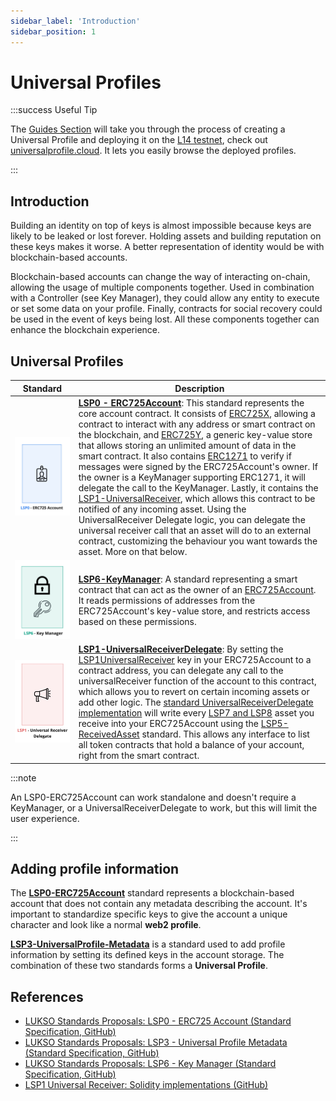 ```yaml
---
sidebar_label: 'Introduction'
sidebar_position: 1
---
```


# Universal Profiles

:::success Useful Tip

The [Guides Section](../../guides/universal-profile/create-profile) will take you through the process of creating a Universal Profile and deploying it on the [L14 testnet](../../networks/l14-testnet.md), check out [universalprofile.cloud](https://universalprofile.cloud/). It lets you easily browse the deployed profiles.

:::

## Introduction

Building an identity on top of keys is almost impossible because keys are likely to be leaked or lost forever. Holding assets and building reputation on these keys makes it worse. A better representation of identity would be with blockchain-based accounts.

Blockchain-based accounts can change the way of interacting on-chain, allowing the usage of multiple components together. Used in combination with a Controller (see Key Manager), they could allow any entity to execute or set some data on your profile. Finally, contracts for social recovery could be used in the event of keys being lost. All these components together can enhance the blockchain experience.

## Universal Profiles

| Standard                                                                          | Description                                                                                                                                                                                                                                                                                                                                                                                                                                                                                                                                                                                                                                                                                                                                                                                                                                                                                                                                                                                                                                                                                                                                     |
| --------------------------------------------------------------------------------- | ----------------------------------------------------------------------------------------------------------------------------------------------------------------------------------------------------------------------------------------------------------------------------------------------------------------------------------------------------------------------------------------------------------------------------------------------------------------------------------------------------------------------------------------------------------------------------------------------------------------------------------------------------------------------------------------------------------------------------------------------------------------------------------------------------------------------------------------------------------------------------------------------------------------------------------------------------------------------------------------------------------------------------------------------------------------------------------------------------------------------------------------------- |
| ![](../../../static/img/standards/lsp0-erc725account-contract.jpeg)               | **[LSP0 - ERC725Account](./01-lsp0-erc725account.md)**: This standard represents the core account contract. It consists of [ERC725X](https://github.com/ethereum/EIPs/blob/master/EIPS/eip-725.md#erc725x), allowing a contract to interact with any address or smart contract on the blockchain, and [ERC725Y](https://github.com/ethereum/EIPs/blob/master/EIPS/eip-725.md#erc725y), a generic key-value store that allows storing an unlimited amount of data in the smart contract. It also contains [ERC1271](https://eips.ethereum.org/EIPS/eip-1271) to verify if messages were signed by the ERC725Account's owner. If the owner is a KeyManager supporting ERC1271, it will delegate the call to the KeyManager. Lastly, it contains the [LSP1-UniversalReceiver](https://github.com/lukso-network/LIPs/blob/main/LSPs/LSP-1-UniversalReceiver.md), which allows this contract to be notified of any incoming asset. Using the UniversalReceiver Delegate logic, you can delegate the universal receiver call that an asset will do to an external contract, customizing the behaviour you want towards the asset. More on that below. |
| ![](../../../static/img/standards/lsp6-key-manager-contract.jpeg)                 | **[LSP6-KeyManager](./04-lsp6-key-manager.md)**: A standard representing a smart contract that can act as the owner of an [ERC725Account](./01-lsp0-erc725account.md). It reads permissions of addresses from the ERC725Account's key-value store, and restricts access based on these permissions.                                                                                                                                                                                                                                                                                                                                                                                                                                                                                                                                                                                                                                                                                                                                                                                                                                             |
| ![](../../../static/img/standards/lsp1-universal-receiver-delegate-contract.jpeg) | **[LSP1-UniversalReceiverDelegate](./02-lsp1-universal-receiver-delegate.md)**: By setting the [LSP1UniversalReceiver](../generic-standards/lsp1-universal-receiver#extension) key in your ERC725Account to a contract address, you can delegate any call to the universalReceiver function of the account to this contract, which allows you to revert on certain incoming assets or add other logic. The [standard UniversalReceiverDelegate implementation](https://github.com/lukso-network/lsp-universalprofile-smart-contracts/tree/main/contracts/LSP1-UniversalReceiver) will write every [LSP7 and LSP8](../nft-2.0/01-introduction.md) asset you receive into your ERC725Account using the [LSP5-ReceivedAsset](https://github.com/lukso-network/LIPs/blob/main/LSPs/LSP-5-ReceivedAssets.md) standard. This allows any interface to list all token contracts that hold a balance of your account, right from the smart contract.                                                                                                                                                                                                     |

:::note

An LSP0-ERC725Account can work standalone and doesn't require a KeyManager, or a UniversalReceiverDelegate to work, but this will limit the user experience.

:::

## Adding profile information

The **[LSP0-ERC725Account](./01-lsp0-erc725account.md)** standard represents a blockchain-based account that does not contain any metadata describing the account. It's important to standardize specific keys to give the account a unique character and look like a normal **web2 profile**.

**[LSP3-UniversalProfile-Metadata](./03-lsp3-universal-profile-metadata.md)** is a standard used to add profile information by setting its defined keys in the account storage. The combination of these two standards forms a **Universal Profile**.

## References

- [LUKSO Standards Proposals: LSP0 - ERC725 Account (Standard Specification, GitHub)](https://github.com/lukso-network/LIPs/blob/main/LSPs/LSP-0-ERC725Account.md)
- [LUKSO Standards Proposals: LSP3 - Universal Profile Metadata (Standard Specification, GitHub)](https://github.com/lukso-network/LIPs/blob/main/LSPs/LSP-3-UniversalProfile-Metadata.md)
- [LUKSO Standards Proposals: LSP6 - Key Manager (Standard Specification, GitHub)](https://github.com/lukso-network/LIPs/blob/main/LSPs/LSP-6-KeyManager.md)
- [LSP1 Universal Receiver: Solidity implementations (GitHub)](https://github.com/lukso-network/lsp-universalprofile-smart-contracts/tree/develop/contracts/LSP1UniversalReceiver)

